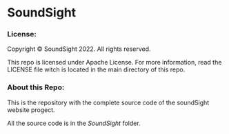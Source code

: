 # SoundSight

### License: ###

Copyright © SoundSight 2022. All rights reserved.

This repo is licensed under Apache License. For more information, read the LICENSE file witch is located in the main directory of this repo.

### About this Repo: ###

This is the repository with the complete source code of the soundSight website progect.

All the source code is in the <i>SoundSight</i> folder.
